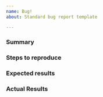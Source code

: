 ```yaml
---
name: Bug!
about: Standard bug report template

---
```


### Summary

### Steps to reproduce

### Expected results

### Actual Results
